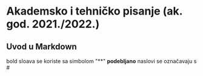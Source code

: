 # Akademsko i tehničko pisanje (ak. god. 2021./2022.)


## Uvod u Markdown

bold sloava se koriste sa simbolom "**" **podebljano**
naslovi se označavaju s #
